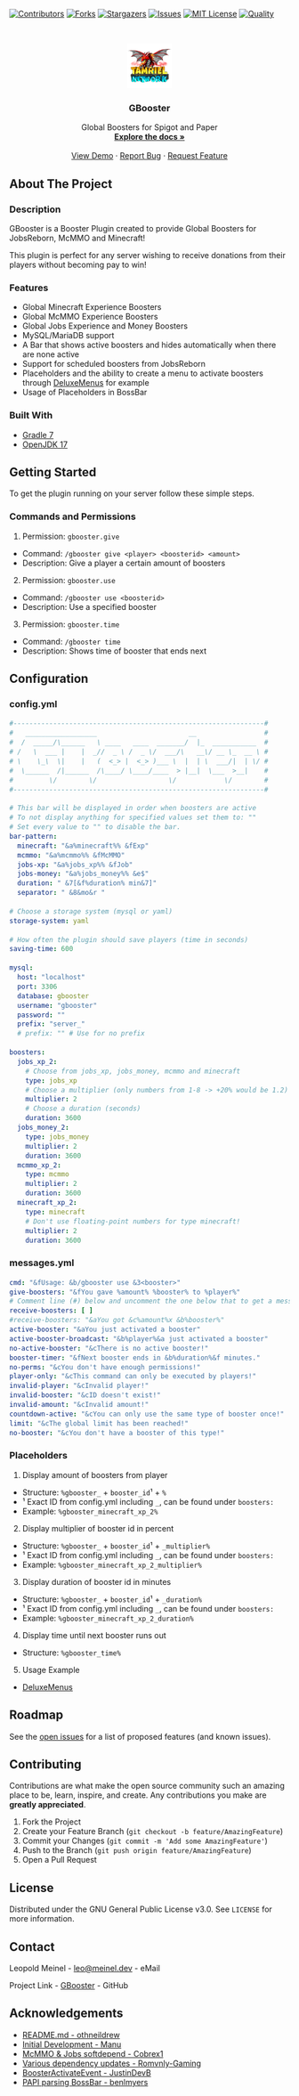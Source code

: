 <!-- PROJECT SHIELDS -->

[![Contributors][contributors-shield]][contributors-url]
[![Forks][forks-shield]][forks-url]
[![Stargazers][stars-shield]][stars-url]
[![Issues][issues-shield]][issues-url]
[![MIT License][license-shield]][license-url]
[![Quality][quality-shield]][quality-url]

<!-- PROJECT LOGO -->
<!--suppress ALL -->
<br />
<p align="center">
  <a href="https://github.com/LeoMeinel/gbooster">
    <img src="images/logo.png" alt="Logo" width="80" height="80">
  </a>

<h3 align="center">GBooster</h3>

  <p align="center">
    Global Boosters for Spigot and Paper
    <br />
    <a href="https://github.com/LeoMeinel/gbooster"><strong>Explore the docs »</strong></a>
    <br />
    <br />
    <a href="https://github.com/LeoMeinel/gbooster">View Demo</a>
    ·
    <a href="https://github.com/LeoMeinel/gbooster/issues">Report Bug</a>
    ·
    <a href="https://github.com/LeoMeinel/gbooster/issues">Request Feature</a>
  </p>

<!-- ABOUT THE PROJECT -->

## About The Project

### Description

GBooster is a Booster Plugin created to provide Global Boosters for JobsReborn, McMMO and Minecraft!

This plugin is perfect for any server wishing to receive donations from their players without becoming pay to win!

### Features

- Global Minecraft Experience Boosters
- Global McMMO Experience Boosters
- Global Jobs Experience and Money Boosters
- MySQL/MariaDB support
- A Bar that shows active boosters and hides automatically when there are none active
- Support for scheduled boosters from JobsReborn
- Placeholders and the ability to create a menu to activate boosters
  through [DeluxeMenus](https://www.spigotmc.org/resources/deluxemenus.11734/) for example
- Usage of Placeholders in BossBar

### Built With

- [Gradle 7](https://docs.gradle.org/7.5.1/release-notes.html)
- [OpenJDK 17](https://openjdk.java.net/projects/jdk/17/)

<!-- GETTING STARTED -->

## Getting Started

To get the plugin running on your server follow these simple steps.

### Commands and Permissions

1. Permission: `gbooster.give`

- Command: `/gbooster give <player> <boosterid> <amount>`
- Description: Give a player a certain amount of boosters

2. Permission: `gbooster.use`

- Command: `/gbooster use <boosterid>`
- Description: Use a specified booster

3. Permission: `gbooster.time`

- Command: `/gbooster time`
- Description: Shows time of booster that ends next

## Configuration

### config.yml

```yaml
#---------------------------------------------------------------#
#   __________________                       __                 #
#  /  _____/\______   \ ____   ____  _______/  |_  ___________  #
# /   \  ___ |    |  _//  _ \ /  _ \/  ___/\   __\/ __ \_  __ \ #
# \    \_\  \|    |   (  <_> |  <_> )___ \  |  | \  ___/|  | \/ #
#  \______  /|______  /\____/ \____/____  > |__|  \___  >__|    #
#         \/        \/                  \/            \/        #
#---------------------------------------------------------------#

# This bar will be displayed in order when boosters are active
# To not display anything for specified values set them to: ""
# Set every value to "" to disable the bar.
bar-pattern:
  minecraft: "&a%minecraft%% &fExp"
  mcmmo: "&a%mcmmo%% &fMcMMO"
  jobs-xp: "&a%jobs_xp%% &fJob"
  jobs-money: "&a%jobs_money%% &e$"
  duration: " &7[&f%duration% min&7]"
  separator: " &8&mo&r "

# Choose a storage system (mysql or yaml)
storage-system: yaml

# How often the plugin should save players (time in seconds)
saving-time: 600

mysql:
  host: "localhost"
  port: 3306
  database: gbooster
  username: "gbooster"
  password: ""
  prefix: "server_"
  # prefix: "" # Use for no prefix

boosters:
  jobs_xp_2:
    # Choose from jobs_xp, jobs_money, mcmmo and minecraft
    type: jobs_xp
    # Choose a multiplier (only numbers from 1-8 -> +20% would be 1.2)
    multiplier: 2
    # Choose a duration (seconds)
    duration: 3600
  jobs_money_2:
    type: jobs_money
    multiplier: 2
    duration: 3600
  mcmmo_xp_2:
    type: mcmmo
    multiplier: 2
    duration: 3600
  minecraft_xp_2:
    type: minecraft
    # Don't use floating-point numbers for type minecraft!
    multiplier: 2
    duration: 3600
```

### messages.yml

```yaml
cmd: "&fUsage: &b/gbooster use &3<booster>"
give-boosters: "&fYou gave %amount% %booster% to %player%"
# Comment line (#) below and uncomment the one below that to get a message!
receive-boosters: [ ]
#receive-boosters: "&aYou got &c%amount%x &b%booster%"
active-booster: "&aYou just activated a booster"
active-booster-broadcast: "&b%player%&a just activated a booster"
no-active-booster: "&cThere is no active booster!"
booster-timer: "&fNext booster ends in &b%duration%&f minutes."
no-perms: "&cYou don't have enough permissions!"
player-only: "&cThis command can only be executed by players!"
invalid-player: "&cInvalid player!"
invalid-booster: "&cID doesn't exist!"
invalid-amount: "&cInvalid amount!"
countdown-active: "&cYou can only use the same type of booster once!"
limit: "&cThe global limit has been reached!"
no-booster: "&cYou don't have a booster of this type!"
```

### Placeholders

1. Display amount of boosters from player

- Structure: `%gbooster_` + `booster_id`¹ + `%`
- ¹ Exact ID from config.yml including `_`, can be found under `boosters:`
- Example: `%gbooster_minecraft_xp_2%`

2. Display multiplier of booster id in percent

- Structure: `%gbooster_` + `booster_id`¹ + `_multiplier%`
- ¹ Exact ID from config.yml including `_`, can be found under `boosters:`
- Example: `%gbooster_minecraft_xp_2_multiplier%`

3. Display duration of booster id in minutes

- Structure: `%gbooster_` + `booster_id`¹ + `_duration%`
- ¹ Exact ID from config.yml including `_`, can be found under `boosters:`
- Example: `%gbooster_minecraft_xp_2_duration%`

4. Display time until next booster runs out

- Structure: `%gbooster_time%`

5. Usage Example

- [DeluxeMenus](https://github.com/LeoMeinel/gbooster/blob/main/DeluxeMenus/gui_menus/booster_menu.yml)

<!-- ROADMAP -->

## Roadmap

See the [open issues](https://github.com/LeoMeinel/gbooster/issues) for a list of proposed features (and known
issues).

<!-- CONTRIBUTING -->

## Contributing

Contributions are what make the open source community such an amazing place to be, learn, inspire, and create. Any
contributions you make are **greatly appreciated**.

1. Fork the Project
2. Create your Feature Branch (`git checkout -b feature/AmazingFeature`)
3. Commit your Changes (`git commit -m 'Add some AmazingFeature'`)
4. Push to the Branch (`git push origin feature/AmazingFeature`)
5. Open a Pull Request

<!-- LICENSE -->

## License

Distributed under the GNU General Public License v3.0. See `LICENSE` for more information.

<!-- CONTACT -->

## Contact

Leopold Meinel - [leo@meinel.dev](mailto:leo@meinel.dev) - eMail

Project Link - [GBooster](https://github.com/LeoMeinel/gbooster) - GitHub

<!-- ACKNOWLEDGEMENTS -->

## Acknowledgements

- [README.md - othneildrew](https://github.com/othneildrew/Best-README-Template)
- [Initial Development - Manu](https://github.com/zManu27/)
- [McMMO & Jobs softdepend - Cobrex1](https://github.com/cobrex1/)
- [Various dependency updates - Romvnly-Gaming](https://github.com/Romvnly-Gaming)
- [BoosterActivateEvent - JustinDevB](https://github.com/JustinDevB)
- [PAPI parsing BossBar - benlmyers](https://github.com/benlmyers)

<!-- MARKDOWN LINKS & IMAGES -->

[contributors-shield]: https://img.shields.io/github/contributors-anon/LeoMeinel/gbooster?style=for-the-badge
[contributors-url]: https://github.com/LeoMeinel/gbooster/graphs/contributors
[forks-shield]: https://img.shields.io/github/forks/LeoMeinel/gbooster?label=Forks&style=for-the-badge
[forks-url]: https://github.com/LeoMeinel/gbooster/network/members
[stars-shield]: https://img.shields.io/github/stars/LeoMeinel/gbooster?style=for-the-badge
[stars-url]: https://github.com/LeoMeinel/gbooster/stargazers
[issues-shield]: https://img.shields.io/github/issues/LeoMeinel/gbooster?style=for-the-badge
[issues-url]: https://github.com/LeoMeinel/gbooster/issues
[license-shield]: https://img.shields.io/github/license/LeoMeinel/gbooster?style=for-the-badge
[license-url]: https://github.com/LeoMeinel/gbooster/blob/main/LICENSE
[quality-shield]: https://img.shields.io/codefactor/grade/github/LeoMeinel/gbooster?style=for-the-badge
[quality-url]: https://www.codefactor.io/repository/github/LeoMeinel/gbooster
